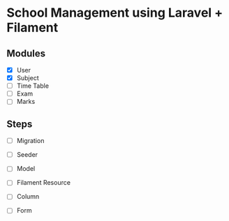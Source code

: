 # School Management using Laravel + Filament

## Modules

- [x] User
- [x] Subject
- [ ] Time Table
- [ ] Exam
- [ ] Marks

## Steps

- [ ] Migration
- [ ] Seeder
- [ ] Model
- [ ] Filament Resource 
- [ ] Column
- [ ] Form




